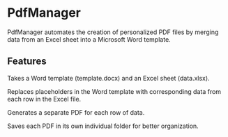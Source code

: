 # PdfManager

PdfManager automates the creation of personalized PDF files by merging data from an Excel sheet into a Microsoft Word template.

## Features
Takes a Word template (template.docx) and an Excel sheet (data.xlsx).

Replaces placeholders in the Word template with corresponding data from each row in the Excel file.

Generates a separate PDF for each row of data.

Saves each PDF in its own individual folder for better organization.

